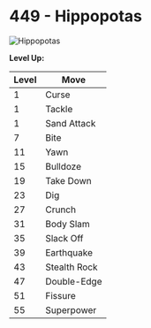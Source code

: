 # 449 - Hippopotas
![][449]

**Level Up:**

Level | Move
---   | ---
  1   | Curse
  1   | Tackle
  1   | Sand Attack
  7   | Bite
 11   | Yawn
 15   | Bulldoze
 19   | Take Down
 23   | Dig
 27   | Crunch
 31   | Body Slam
 35   | Slack Off
 39   | Earthquake
 43   | Stealth Rock
 47   | Double-Edge
 51   | Fissure
 55   | Superpower



[449]: https://raw.githubusercontent.com/PokeAPI/sprites/master/sprites/pokemon/449.png "Hippopotas"
